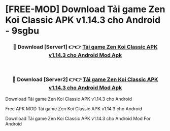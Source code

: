 # [FREE-MOD] Download Tải game Zen Koi Classic APK v1.14.3 cho Android - 9sgbu


<div align="center">
<h3>🔴 Download [Server1] 👉👉 <a href="https://apk-comot.site?title=Tải_game_Zen_Koi_Classic_APK_v1.14.3_cho_Android">Tải game Zen Koi Classic APK v1.14.3 cho Android Mod Apk</a></h3><br>

<h3>🔴 Download [Server2] 👉👉 <a href="https://apk-comot.site?title=Tải_game_Zen_Koi_Classic_APK_v1.14.3_cho_Android">Tải game Zen Koi Classic APK v1.14.3 cho Android Mod Apk</a></h3>
</div>



Download Tải game Zen Koi Classic APK v1.14.3 cho Android 

Free APK MOD Tải game Zen Koi Classic APK v1.14.3 cho Android 

Download Tải game Zen Koi Classic APK v1.14.3 cho Android Mod For Android
